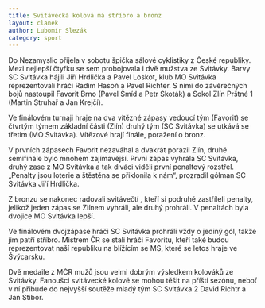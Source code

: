 ```yaml
---
title: Svitávecká kolová má stříbro a bronz
layout: clanek
author: Lubomír Slezák
category: sport
---
```


Do Nezamyslic přijela v sobotu špička sálové cyklistiky z České republiky. Mezi nejlepší čtyřku se sem probojovala i dvě mužstva ze Svitávky. Barvy SC Svitávka hájili Jiří Hrdlička a Pavel Loskot, klub MO Svitávka reprezentovali hráči Radim Hasoň a Pavel Richter. S nimi do závěrečných bojů nastoupil Favorit Brno (Pavel Šmíd a Petr Skoták) a Sokol Zlín Prštné 1 (Martin Struhař a Jan Krejčí). 

Ve finálovém turnaji hraje na dva vítězné zápasy vedoucí tým (Favorit) se čtvrtým týmem základní části (Zlín) druhý tým (SC Svitávka) se utkává se třetím (MO Svitávka). Vítězové hrají finále, poražení o bronz. 

V prvních zápasech Favorit nezaváhal a dvakrát porazil Zlín, druhé semifinále bylo mnohem zajímavější. První zápas vyhrála SC Svitávka, druhý zase z MO Svitávka a tak diváci viděli první penaltový rozstřel. „Penalty jsou loterie a štěstěna se přiklonila k nám“, prozradil gólman SC Svitávka Jiří Hrdlička. 

Z bronzu se nakonec radovali svitávečtí , kteří si podruhé zastříleli penalty, jelikož jeden zápas se Zlínem vyhráli, ale druhý prohráli. V penaltách byla dvojice MO Svitávka lepší. 

Ve finálovém dvojzápase hráči SC Svitávka prohráli vždy o jediný gól, takže jim patří stříbro. Mistrem ČR se stali hráči Favoritu, kteří také budou reprezentovat naší republiku na blížícím se MS, které se letos hraje ve Švýcarsku. 

Dvě medaile z MČR mužů jsou velmi dobrým výsledkem kolováků ze Svitávky. Fanoušci svitávecké kolové se mohou těšit na příští sezónu, neboť v ní přibude do nejvyšší soutěže mladý tým SC Svitávka 2 David Richtr a Jan Stibor.